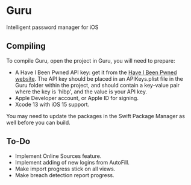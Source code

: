 # Guru
Intelligent password manager for iOS

## Compiling

To compile Guru, open the project in Guru, you will need to prepare:

- A Have I Been Pwned API key: get it from the [Have I Been Pwned website](https://haveibeenpwned.com). The API key should be placed in an APIKeys.plist file in the Guru folder within the project, and should contain a key-value pair where the key is 'hibp', and the value is your API key.
- Apple Developer account, or Apple ID for signing.
- Xcode 13 with iOS 15 support.

You may need to update the packages in the Swift Package Manager as well before you can build.

## To-Do

- Implement Online Sources feature.
- Implement adding of new logins from AutoFill.
- Make import progress stick on all views.
- Make breach detection report progress.
